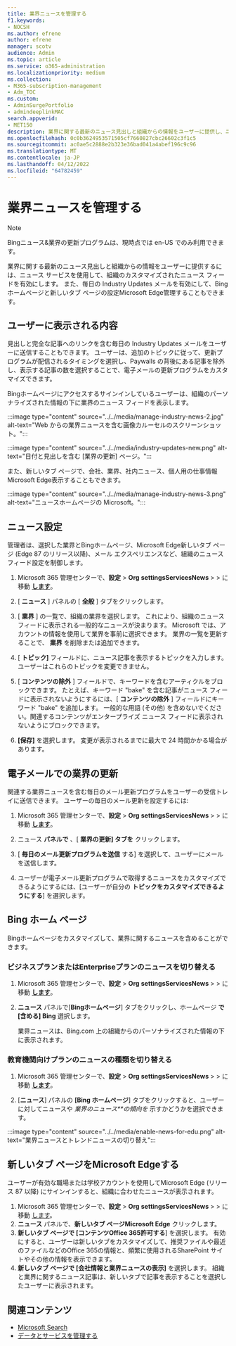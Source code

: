 ```yaml
---
title: 業界ニュースを管理する
f1.keywords:
- NOCSH
ms.author: efrene
author: efrene
manager: scotv
audience: Admin
ms.topic: article
ms.service: o365-administration
ms.localizationpriority: medium
ms.collection:
- M365-subscription-management
- Adm_TOC
ms.custom:
- AdminSurgePortfolio
- admindeeplinkMAC
search.appverid:
- MET150
description: 業界に関する最新のニュース見出しと組織からの情報をユーザーに提供し、ニュース サービスを使用して組織のカスタマイズされたニュース フィードを有効にします。
ms.openlocfilehash: 0c0b3624953571505cf7660827cbc26602c3f1c5
ms.sourcegitcommit: ac0ae5c2888e2b323e36bad041a4abef196c9c96
ms.translationtype: MT
ms.contentlocale: ja-JP
ms.lasthandoff: 04/12/2022
ms.locfileid: "64782459"
---
```

# <a name="manage-industry-news"></a>業界ニュースを管理する

> [!NOTE] 
> Bingニュース&業界の更新プログラムは、現時点では en-US でのみ利用できます。

業界に関する最新のニュース見出しと組織からの情報をユーザーに提供するには、ニュース サービスを使用して、組織のカスタマイズされたニュース フィードを有効にします。 また、毎日の Industry Updates メールを有効にして、Bing ホームページと新しいタブ ページの設定Microsoft Edge管理することもできます。

## <a name="what-your-users-will-see"></a>ユーザーに表示される内容

見出しと完全な記事へのリンクを含む毎日の Industry Updates メールをユーザーに送信することもできます。 ユーザーは、追加のトピックに従って、更新プログラムが配信されるタイミングを選択し、Paywalls の背後にある記事を除外し、表示する記事の数を選択することで、電子メールの更新プログラムをカスタマイズできます。

Bingホームページにアクセスするサインインしているユーザーは、組織のパーソナライズされた情報の下に業界のニュース フィードを表示します。

:::image type="content" source="../../media/manage-industry-news-2.jpg" alt-text="Web からの業界ニュースを含む画像カルーセルのスクリーンショット。":::

:::image type="content" source="../../media/industry-updates-new.png" alt-text="日付と見出しを含む [業界の更新] ページ。":::

また、新しいタブ ページで、会社、業界、社内ニュース、個人用の仕事情報Microsoft Edge表示することもできます。

:::image type="content" source="../../media/manage-industry-news-3.png" alt-text="ニュースホームページの Microsoft。":::

## <a name="news-settings"></a>ニュース設定

管理者は、選択した業界とBingホームページ、Microsoft Edge新しいタブ ページ (Edge 87 のリリース以降)、メール エクスペリエンスなど、組織のニュース フィード設定を制御します。 

1. Microsoft 365 管理センターで、**設定** > **Org** **settingsServicesNews** >  >  に移動 [**します**](https://admin.microsoft.com/adminportal/home?#/Settings/Services/:/Settings/L1/BingNews)。

1. [ **ニュース** ] パネルの [ **全般** ] タブをクリックします。

1. [ **業界** ] の一覧で、組織の業界を選択します。 これにより、組織のニュース フィードに表示される一般的なニュースが決まります。 Microsoft では、アカウントの情報を使用して業界を事前に選択できます。 業界の一覧を更新することで、 **業界** を削除または追加できます。

1. [ **トピック]** フィールドに、ニュース記事を表示するトピックを入力します。 ユーザーはこれらのトピックを変更できません。

1. [ **コンテンツの除外** ] フィールドで、キーワードを含むアーティクルをブロックできます。 たとえば、キーワード "bake" を含む記事がニュース フィードに表示されないようにするには、[ **コンテンツの除外** ] フィールドにキーワード "bake" を追加します。 一般的な用語 (その他) を含めないでください。関連するコンテンツがエンタープライズ ニュース フィードに表示されないようにブロックできます。

1. **[保存]** を選択します。 変更が表示されるまでに最大で 24 時間かかる場合があります。

## <a name="industry-updates-in-email"></a>電子メールでの業界の更新

関連する業界ニュースを含む毎日のメール更新プログラムをユーザーの受信トレイに送信できます。 ユーザーの毎日のメール更新を設定するには:

1. Microsoft 365 管理センターで、**設定** > **Org** **settingsServicesNews** >  >  に移動 [**します**](https://admin.microsoft.com/adminportal/home?#/Settings/Services/:/Settings/L1/BingNews)。 

1. ニュース **パネルで** 、[ **業界の更新] タブを** クリックします。 
1. [ **毎日のメール更新プログラムを送信** する] を選択して、ユーザーにメールを送信します。
1. ユーザーが電子メール更新プログラムで取得するニュースをカスタマイズできるようにするには、[ユーザーが自分の **トピックをカスタマイズできるようにする**] を選択します。

## <a name="bing-homepage"></a>Bing ホーム ページ

Bingホームページをカスタマイズして、業界に関するニュースを含めることができます。

### <a name="toggle-news-for-business-or-enterprise-plans"></a>ビジネスプランまたはEnterpriseプランのニュースを切り替える

1. Microsoft 365 管理センターで、**設定** > **Org** **settingsServicesNews** >  >  に移動 [**します**](https://admin.microsoft.com/adminportal/home?#/Settings/Services/:/Settings/L1/BingNews)。

1. **ニュース** パネルで[**Bingホームページ**] タブをクリックし、ホームページ **で [含める] Bing** 選択します。

    業界ニュースは、Bing.com 上の組織からのパーソナライズされた情報の下に表示されます。

### <a name="toggle-news-types-for-education-plans"></a>教育機関向けプランのニュースの種類を切り替える

1. Microsoft 365 管理センターで、**設定** > **Org** **settingsServicesNews** >  >  に移動 [**します**](https://admin.microsoft.com/adminportal/home?#/Settings/Services/:/Settings/L1/BingNews)。

1. [**ニュース**] パネルの **[Bing ホームページ**] タブをクリックすると、ユーザーに対してニュースや *業界のニュース**の傾向を* 示すかどうかを選択できます。

:::image type="content" source="../../media/enable-news-for-edu.png" alt-text="業界ニュースとトレンドニュースの切り替え":::

## <a name="microsoft-edge-new-tab-page"></a>新しいタブ ページをMicrosoft Edgeする

ユーザーが有効な職場または学校アカウントを使用してMicrosoft Edge (リリース 87 以降) にサインインすると、組織に合わせたニュースが表示されます。

1. Microsoft 365 管理センターで、**設定** > **Org** **settingsServicesNews** >  >  に移動 [します](https://admin.microsoft.com/adminportal/home?#/Settings/Services/:/Settings/L1/BingNews)。
2. **ニュース** パネルで、**新しいタブ ページMicrosoft Edge** クリックします。
3. **新しいタブ ページで [コンテンツOffice 365許可する**] を選択します。 有効にすると、ユーザーは新しいタブをカスタマイズして、推奨ファイルや最近のファイルなどのOffice 365の情報と、頻繁に使用されるSharePoint サイトやその他の情報を表示できます。
4. **新しいタブ ページで [会社情報と業界ニュースの表示]** を選択します。 組織と業界に関するニュース記事は、新しいタブで記事を表示することを選択したユーザーに表示されます。

## <a name="related-content"></a>関連コンテンツ

- 
  [Microsoft Search](/microsoftsearch/)
- [データとサービスを管理する](/admin)